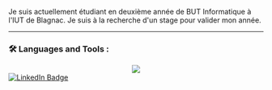 

Je suis actuellement étudiant en deuxième année de BUT Informatique à l'IUT de Blagnac.
Je suis à la recherche d'un stage pour valider mon année.


---

### :hammer_and_wrench: Languages and Tools :


<div id="header" align="center">
  <img src="https://media.giphy.com/media/dMLmQfCO7lCA2gX3tw/giphy.gif" />
  
</div>




<div id="badges">
  <a href="https://www.linkedin.com/in/ludovic-estival-a7bb5224b/">
    <img src="https://img.shields.io/badge/LinkedIn-blue?style=for-the-badge&logo=linkedin&logoColor=white" alt="LinkedIn Badge"/>
  </a>
</div>
